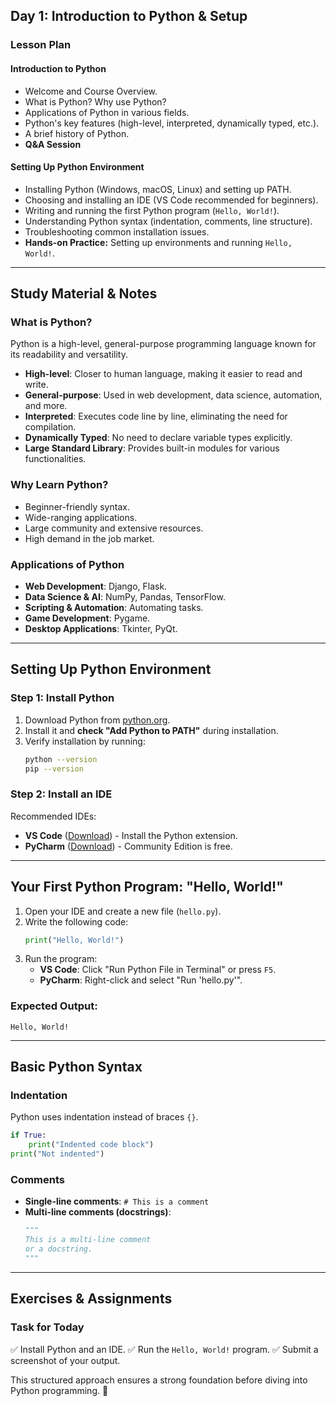 ## **Day 1: Introduction to Python & Setup**

### **Lesson Plan**

#### **Introduction to Python**

- Welcome and Course Overview.
- What is Python? Why use Python?
- Applications of Python in various fields.
- Python's key features (high-level, interpreted, dynamically typed, etc.).
- A brief history of Python.
- **Q&A Session**

#### **Setting Up Python Environment**

- Installing Python (Windows, macOS, Linux) and setting up PATH.
- Choosing and installing an IDE (VS Code recommended for beginners).
- Writing and running the first Python program (`Hello, World!`).
- Understanding Python syntax (indentation, comments, line structure).
- Troubleshooting common installation issues.
- **Hands-on Practice:** Setting up environments and running `Hello, World!`.

---

## **Study Material & Notes**

### **What is Python?**

Python is a high-level, general-purpose programming language known for its readability and versatility.

- **High-level**: Closer to human language, making it easier to read and write.
- **General-purpose**: Used in web development, data science, automation, and more.
- **Interpreted**: Executes code line by line, eliminating the need for compilation.
- **Dynamically Typed**: No need to declare variable types explicitly.
- **Large Standard Library**: Provides built-in modules for various functionalities.

### **Why Learn Python?**

- Beginner-friendly syntax.
- Wide-ranging applications.
- Large community and extensive resources.
- High demand in the job market.

### **Applications of Python**

- **Web Development**: Django, Flask.
- **Data Science & AI**: NumPy, Pandas, TensorFlow.
- **Scripting & Automation**: Automating tasks.
- **Game Development**: Pygame.
- **Desktop Applications**: Tkinter, PyQt.

---

## **Setting Up Python Environment**

### **Step 1: Install Python**

1. Download Python from [python.org](https://www.python.org/downloads/).
2. Install it and **check "Add Python to PATH"** during installation.
3. Verify installation by running:
   ```sh
   python --version
   pip --version
   ```

### **Step 2: Install an IDE**

Recommended IDEs:

- **VS Code** ([Download](https://code.visualstudio.com/)) - Install the Python extension.
- **PyCharm** ([Download](https://www.jetbrains.com/pycharm/download/)) - Community Edition is free.

---

## **Your First Python Program: "Hello, World!"**

1. Open your IDE and create a new file (`hello.py`).
2. Write the following code:
   ```python
   print("Hello, World!")
   ```
3. Run the program:
   - **VS Code**: Click "Run Python File in Terminal" or press `F5`.
   - **PyCharm**: Right-click and select "Run 'hello.py'".

### **Expected Output:**

```
Hello, World!
```

---

## **Basic Python Syntax**

### **Indentation**

Python uses indentation instead of braces `{}`.

```python
if True:
    print("Indented code block")
print("Not indented")
```

### **Comments**

- **Single-line comments**: `# This is a comment`
- **Multi-line comments (docstrings)**:
  ```python
  """
  This is a multi-line comment
  or a docstring.
  """
  ```

---

## **Exercises & Assignments**

### **Task for Today**

✅ Install Python and an IDE.
✅ Run the `Hello, World!` program.
✅ Submit a screenshot of your output.

This structured approach ensures a strong foundation before diving into Python programming. 🚀
